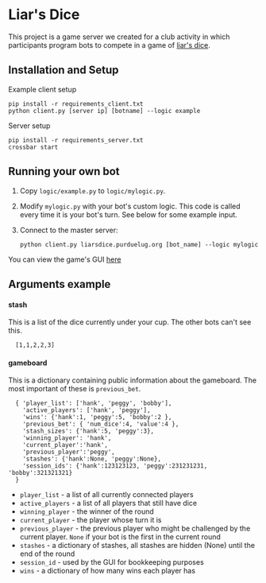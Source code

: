 # Liar's Dice

This project is a  game server we created for a club activity in which
participants program bots to compete in a game of [liar's dice](https://en.wikipedia.org/wiki/Liar's_dice). 

## Installation and Setup
Example client setup

    pip install -r requirements_client.txt
    python client.py [server ip] [botname] --logic example

Server setup

    pip install -r requirements_server.txt
    crossbar start

## Running your own bot

1.  Copy `logic/example.py` to `logic/mylogic.py`.
2.  Modify `mylogic.py` with your bot's custom logic.  This code is called every time it is your bot's turn.  See below for some example input.
3.  Connect to the master server:

        python client.py liarsdice.purduelug.org [bot_name] --logic mylogic
    
You can view the game's GUI [here](http://liarsdice.purduelug.org)
      
## Arguments example
#### stash
This is a list of the dice currently under your cup.  The other bots can't see this.

      [1,1,2,2,3]

#### gameboard
This is a dictionary containing public information about the gameboard.  The most important of these is `previous_bet`.

      { 'player_list': ['hank', 'peggy', 'bobby'],
        'active_players': ['hank', 'peggy'], 
        'wins': {'hank':1, 'peggy':5, 'bobby':2 }, 
        'previous_bet': { 'num_dice':4, 'value':4 }, 
        'stash_sizes': {'hank':5, 'peggy':3}, 
        'winning_player': 'hank', 
        'current_player':'hank', 
        'previous_player':'peggy', 
        'stashes': {'hank':None, 'peggy':None},
        'session_ids': {'hank':123123123, 'peggy':231231231, 'bobby':321321321}
      } 
    
- `player_list` - a list of all currently connected players
- `active_players` - a list of all players that still have dice
- `winning_player` - the winner of the round
- `current_player` - the player whose turn it is
- `previous_player` - the previous player who might be challenged by the current player. `None` if your bot is the first in the current round
- `stashes` - a dictionary of stashes, all stashes are hidden (None) until the end of the round
- `session_id` - used by the GUI for bookkeeping purposes
- `wins` - a dictionary of how many wins each player has
